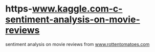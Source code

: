 # https-www.kaggle.com-c-sentiment-analysis-on-movie-reviews
sentiment analysis on movie reviews from www.rottentomatoes.com
